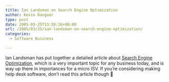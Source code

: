```yaml
---
title: Ian Landsman on Search Engine Optimization
author: Kevin Dangoor
type: post
date: 2005-03-25T13:58:26+00:00
url: /2005/03/25/ian-landsman-on-search-engine-optimization/
categories:
  - Software Business

---
```

Ian Landsman has put together a detailed article about [Search Engine Optimization][1], which is a very important topic for any business today, and is way up there in importances for a micro ISV. If you&#8217;re considering making help desk software, don&#8217;t read this article though 🙂

 [1]: http://www.userscape.com/blog/2005/03/24/search-engine-optimization/ "Ian Landsmanâ€™s Weblog » Blog Archive » Search Engine Optimization"